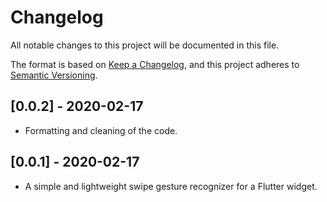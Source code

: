 # Changelog

All notable changes to this project will be documented in this file.

The format is based on [Keep a Changelog](https://keepachangelog.com/en/1.0.0/),
and this project adheres to [Semantic Versioning](https://semver.org/spec/v2.0.0.html).

## [0.0.2] - 2020-02-17

- Formatting and cleaning of the code.

## [0.0.1] - 2020-02-17

- A simple and lightweight swipe gesture recognizer for a Flutter widget.
